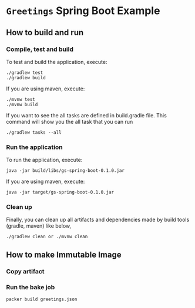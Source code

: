 # `Greetings` Spring Boot Example

## How to build and run
### Compile, test and build
To test and build the application, execute:
```
./gradlew test
./gradlew build
```

If you are using maven, execute:
```
./mvnw test
./mvnw build
```

If you want to see the all tasks are defined in build.gradle file. This command will show you the all task that you can run
```
./gradlew tasks --all
```

### Run the application
To run the application, execute:
```
java -jar build/libs/gs-spring-boot-0.1.0.jar
```

If you are using maven, execute:
```
java -jar target/gs-spring-boot-0.1.0.jar
```

### Clean up
Finally, you can clean up all artifacts and dependencies made by build tools (gradle, maven) like below,
```
./gradlew clean or ./mvnw clean
```

## How to make Immutable Image
### Copy artifact

### Run the bake job
```
packer build greetings.json
```
